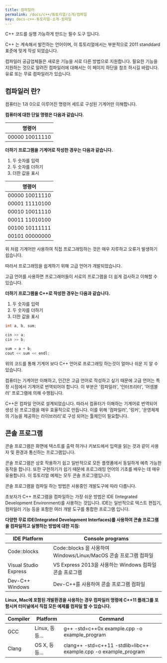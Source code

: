 ```yaml
---
title: 컴파일러
permalink: /docs/c++/튜토리얼/소개/컴파일
key: docs-c++-튜토리얼-소개-컴파일
---
```


C++ 코드를 실행 가능하게 만드는 필수 도구 입니다.

C++ 는 계속해서 발전하는 언어이며, 이 튜토리얼에서는 부분적으로 2011 standdard 표준에 맞게 작성 되었습니다.

컴파일러 공급업체들은 새로운 기능을 서로 다른 방법으로 지원합니다.
필요한 기능을 지원하는 것으로 알려진 컴파일러에 대해서는 이 페이지 하단을 참조 하시길 바랍니다.
유료 또는 무료 컴파일러가 있습니다.


## 컴파일러 란?

컴퓨터는 1과 0으로 이루어진 명령어 세트로 구성된 기계어만 이해합니다.

**컴퓨터에 대한 단일 명령은 다음과 같습니다.**

| 명령어  |
| :------------: |
| 00000 10011110 |

**더하기 프로그램을 기계어로 작성한 경우는 다음과 같습니다.**
1. 두 숫자를 입력
2. 두 숫자를 더하기
3. 더한 값을 표시

| 명령어  |
| :-------------: |
| 00000 10011110 |
| 00001 11110100 |
| 00010 10011110 |
| 00011 11010100 |
| 00100 10111111 |
| 00101 00000000 |

위 처럼 기계어만 사용하여 직접 프로그래밍하는 것은 매우 지루하고 오류가 발생하기 쉽습니다.

따라서 프로그래밍을 쉽게하기 위해 고급 언어가 개발되었습니다.

고급 언어를 사용하면 프로그래머들이 서로의 프로그램을 더 쉽게 검사하고 이해할 수 있습니다.

**더하기 프로그램을 C++로 작성한 경우는 다음과 같습니다.**
1. 두 숫자를 입력
2. 두 숫자를 더하기
3. 더한 값을 표시

``` C++
int a, b, sum;

cin >> a;
cin >> b;

sum = a + b;
cout << sum << endl;
```

위의 코드를 통해 기계어 보다 C++ 언어로 프로그래밍 하는것이 얼마나 쉬운 지 알 수 있습니다.

컴퓨터는 기계어만 이해하고, 인간은 고급 언어로 작성하고 싶기 때문에 고급 언어는 특정 시점에서 기계어로 번역되어야 합니다.
이 부분은 '컴파일러', '인터프리터', '어셈블러' 프로그램에 의해 수행됩니다.

C++은 컴파일 언어로 설계되었습니다. 따라서 컴퓨터가 이해하는 기계어로 번역되어 생성 된 프로그램을 매우 효율적으로 만듭니다.
이를 위해 '컴파일러', '링커', '운영체제의 기능을 제공하는 라이브러리'로 구성 되어는 툴체인이 필요합니다.


## 콘솔 프로그램

콘솔 프로그램은 화면에 텍스트를 출력 하거나 키보드에서 입력을 읽는 것과 같이 사용자 및 환경과 통신하는 프로그램입니다.

콘솔 프로그램은 상호 작용하기 쉽고 일반적으로 모든 플랫폼에서 동일하게 예측 가능한 동작을 합니다.
또한 구현하기가 쉽기 때문에 프로그래밍 언어의 기초를 배우는 데 매우 유용합니다.
이 튜토리얼 예제는 모두 콘솔 프로그램입니다.

콘솔 프로그램을 컴파일 하는 방법은 사용중인 개발도구에 따라 다릅니다.

초보자가 C++ 프로그램을 컴파일하는 가장 쉬운 방법은 IDE (Integrated Development Environment)를 사용하는 것입니다.
IDE는 일반적으로 텍스트 편집기, 컴파일러 기능 등을 포함한 여러 개발 도구를 통합한 프로그램 입니다.

**다양한 무료 IDE(Integrated Development Interfaces)를 사용하여 콘솔 프로그램을 컴파일하고 실행하는 방법에 대한 지침:**

| IDE	Platform          | Console programs                                    |
| --------------------- | --------------------------------------------------- |
| Code::blocks          | Code::blocks 을 사용하여 Windows/Linux/MacOS 콘솔 프로그램 컴파일 |
| Visual Studio Express | VS Express 2013을 사용하는 Windows 컴파일 콘솔 프로그램           |
| Dev-C++	Windows       | Dev-C++를 사용하여 콘솔 프로그램 컴파일                           |

**Linux, Mac에 포함된 개발환경을 사용하는 경우 컴파일러 명령에 C++11 플래그를 포함시켜 터미널에서 직접 모든 예제를 컴파일 할 수 있습니다.**

| Compiler | Platform     | Command                                                          |
| -------- | ------------ | ---------------------------------------------------------------- |
| GCC      | Linux, 등등... | g++ -std=c++0x example.cpp -o example_program                    |
| Clang    | OS X, 등등...  | clang++ -std=c++11 -stdlib=libc++ example.cpp -o example_program |
